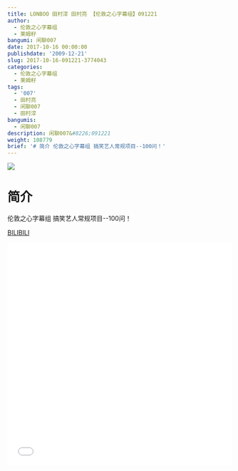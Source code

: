 ```yaml
---
title: LONBOO 田村淳 田村亮 【伦敦之心字幕组】091221
author:
  - 伦敦之心字幕组
  - 莱姆籽
bangumi: 闲聊007
date: 2017-10-16 00:00:00
publishdate: '2009-12-21'
slug: 2017-10-16-091221-3774043
categories:
  - 伦敦之心字幕组
  - 莱姆籽
tags:
  - '007'
  - 田村亮
  - 闲聊007
  - 田村淳
bangumis:
  - 闲聊007
description: 闲聊007&#8226;091221
weight: 108779
brief: '# 简介 伦敦之心字幕组 搞笑艺人常规项目--100问！'
---
```


![](https://i.imgur.com/Wu0UNWi.jpg)

# 简介  
伦敦之心字幕组 搞笑艺人常规项目--100问！

  [BILIBILI](https://www.bilibili.com/video/av3774043/)


<div class="vcontainer">  <iframe class='video' src="//www.bilibili.com/blackboard/player.html?aid=3774043" width="100%" height="500" frameborder="0" allowfullscreen="allowfullscreen"></iframe></div>
